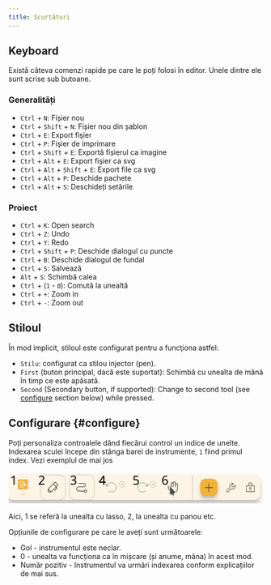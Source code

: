 ```yaml
---
title: Scurtături
---
```


## Keyboard

Există câteva comenzi rapide pe care le poți folosi în editor.
Unele dintre ele sunt scrise sub butoane.

### Generalități

- `Ctrl` + `N`: Fișier nou
- `Ctrl` + `Shift` + `N`: Fișier nou din șablon
- `Ctrl` + `E`: Export fişier
- `Ctrl` + `P`: Fişier de imprimare
- `Ctrl` + `Shift` + `E`: Exportă fișierul ca imagine
- `Ctrl` + `Alt` + `E`: Export fişier ca svg
- `Ctrl` + `Alt` + `Shift` + `E`: Export file ca svg
- `Ctrl` + `Alt` + `P`: Deschide pachete
- `Ctrl` + `Alt` + `S`: Deschideți setările

### Proiect

- `Ctrl` + `K`: Open search
- `Ctrl` + `Z`: Undo
- `Ctrl` + `Y`: Redo
- `Ctrl` + `Shift` + `P`: Deschide dialogul cu puncte
- `Ctrl` + `B`: Deschide dialogul de fundal
- `Ctrl` + `S`: Salvează
- `Alt` + `S`: Schimbă calea
- `Ctrl` + (`1` - `0`): Comută la unealtă
- `Ctrl` + `+`: Zoom in
- `Ctrl` + `-`: Zoom out

## Stiloul

În mod implicit, stiloul este configurat pentru a funcţiona astfel:

- `Stilu`: configurat ca stilou injector (pen).
- `First` (buton principal, dacă este suportat): Schimbă cu unealta de mână în timp ce este apăsată.
- `Second` (Secondary button, if supported): Change to second tool (see [configure](#configure) section below) while pressed.

## Configurare {#configure}

Poți personaliza controalele dând fiecărui control un indice de unelte. Indexarea sculei începe din stânga barei de instrumente, `1` fiind primul index. Vezi exemplul de mai jos

![toolbar numerotat](toolbar_numbered.png)

Aici, 1 se referă la unealta cu lasso, 2, la unealta cu panou etc.

Opțiunile de configurare pe care le aveți sunt următoarele:

- Gol - instrumentul este neclar.
- 0 - unealta va funcționa ca în mișcare (și anume, mâna) în acest mod.
- Număr pozitiv - Instrumentul va urmări indexarea conform explicațiilor de mai sus.

